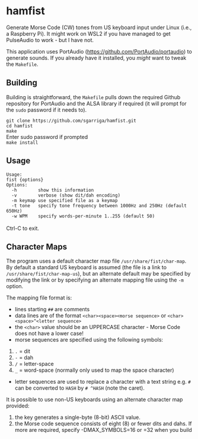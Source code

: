 # hamfist
Generate Morse Code (CW) tones from US keyboard input under Linux (i.e., a Raspberry Pi). It might work on WSL2 if you have managed to get PulseAudio to work - but I have not.

This application uses PortAudio (https://github.com/PortAudio/portaudio) to generate sounds. If you already have it installed, you <i>might</i> want to tweak the `Makefile`.

## Building
Building is straightforward, the `Makefile` pulls down the required Github repository for PortAudio and the ALSA library if required (it will prompt for the `sudo` password if it needs to).

`git clone https://github.com/sgarriga/hamfist.git`<br>
`cd hamfist`<br>
`make`<br>
Enter sudo password if prompted<br>
`make install`

## Usage
`Usage:`<br>
`fist {options}`<br>
`Options:`<br>
`  -h        show this information`<br>
`  -v        verbose (show dit/dah encoding)`<br>
`  -m keymap use specified file as a keymap`<br>
`  -t tone   specify tone frequency between 1000Hz and 250Hz (default 650Hz)`<br>
`  -w WPM    specify words-per-minute 1..255 (default 50)`<br>
<br>
Ctrl-C to exit.

## Character Maps
The program uses a default character map file `/usr/share/fist/char-map`. By default a standard US keyboard is assumed (the file is a link to `/usr/share/fist/char-map-us`), but an alternate default may be specified by modifying the link or by specifying an alternate mapping file using the `-m` option.

The mapping file format is:
- lines starting `##` are comments
- data lines are of the format `<char><space><morse sequence>` or `<char><space>^<letter sequence>`
- the `<char>` value should be an UPPERCASE character - Morse Code does not have a lower case!
- morse sequences are specified using the following symbols:
1. `.` = dit
2. `-` = dah
3. `/` = letter-space
4. `_` = word-space (normally only used to map the space character)
- letter sequences are used to replace a character with a text string e.g. `#` can be converted to `HASH` by `# ^HASH` (note the caret).

It is possible to use non-US keyboards using an alternate character map provided:
1. the key generates a single-byte (8-bit) ASCII value.
2. the Morse code sequence consists of eight (8) or fewer dits and dahs. If more are required, specify -DMAX_SYMBOLS=16 or =32 when you build

